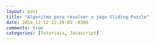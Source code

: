 ```yaml
---
layout: post
title: "Algoritmo para resolver o jogo Sliding Puzzle"
date: 2014-11-12 22:29:03 -0300
comments: true
categories: [Tutoriais, Javascript]
---
```

